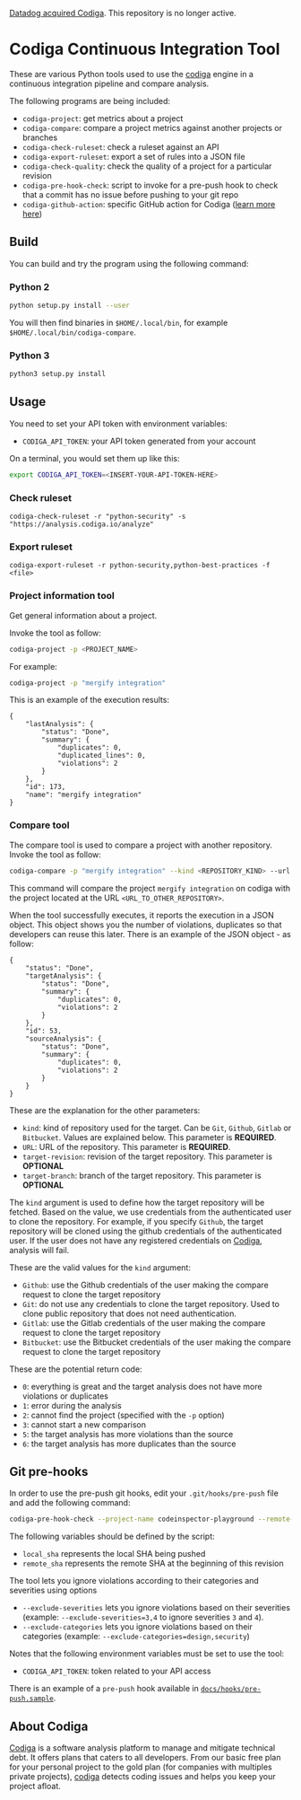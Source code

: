 [Datadog acquired Codiga](https://www.codiga.io/blog/codiga-joins-datadog/). This repository is no longer active.

# Codiga Continuous Integration Tool

These are various Python tools used to use the [codiga](https://www.codiga.io)
engine in a continuous integration pipeline and compare analysis.

The following programs are being included:

 * `codiga-project`: get metrics about a project
 * `codiga-compare`: compare a project metrics against another projects or branches
 * `codiga-check-ruleset`: check a ruleset against an API
 * `codiga-export-ruleset`: export a set of rules into a JSON file
 * `codiga-check-quality`: check the quality of a project for a particular revision
 * `codiga-pre-hook-check`: script to invoke for a pre-push hook to check that a commit has no issue before pushing to your git repo
 * `codiga-github-action`: specific GitHub action for Codiga ([learn more here](https://github.com/codiga/github-action))


## Build

You can build and try the program using the following command:


### Python 2

```bash
python setup.py install --user
```

You will then find binaries in `$HOME/.local/bin`, for example `$HOME/.local/bin/codiga-compare`.


### Python 3

```bash
python3 setup.py install
```

## Usage

You need to set your API token with environment variables:

 * `CODIGA_API_TOKEN`: your API token generated from your account

On a terminal, you would set them up like this:
```bash
export CODIGA_API_TOKEN=<INSERT-YOUR-API-TOKEN-HERE>
```


### Check ruleset

```
codiga-check-ruleset -r "python-security" -s "https://analysis.codiga.io/analyze"
```

### Export ruleset

```
codiga-export-ruleset -r python-security,python-best-practices -f <file>
```


### Project information tool

Get general information about a project.

Invoke the tool as follow:

```bash
codiga-project -p <PROJECT_NAME>
```

For example:

```bash
codiga-project -p "mergify integration"
```

This is an example of the execution results:

```
{
    "lastAnalysis": {
        "status": "Done", 
        "summary": {
            "duplicates": 0, 
            "duplicated_lines": 0, 
            "violations": 2
        }
    }, 
    "id": 173, 
    "name": "mergify integration"
}
```


### Compare tool

The compare tool is used to compare a project with another repository. 
Invoke the tool as follow:

```bash
codiga-compare -p "mergify integration" --kind <REPOSITORY_KIND> --url <URL_TO_OTHER_REPOSITORY> --target-branch=<BRANCH> --target-revision=<REVISION>
```

This command will compare the project `mergify integration` on codiga with the project located
at the URL `<URL_TO_OTHER_REPOSITORY>`.

When the tool successfully executes, it reports the execution in a JSON object.
This object shows you the number of violations, duplicates so that developers can
reuse this later.
There is an example of the JSON object - as follow:

```
{
    "status": "Done", 
    "targetAnalysis": {
        "status": "Done", 
        "summary": {
            "duplicates": 0, 
            "violations": 2
        }
    }, 
    "id": 53, 
    "sourceAnalysis": {
        "status": "Done", 
        "summary": {
            "duplicates": 0, 
            "violations": 2
        }
    }
}
```

These are the explanation for the other parameters:
 * `kind`: kind of repository used for the target. Can be `Git`, `Github`, `Gitlab` or `Bitbucket`. Values are explained below. This parameter is **REQUIRED**.
 * `URL`: URL of the repository. This parameter is **REQUIRED**.
 * `target-revision`: revision of the target repository. This parameter is **OPTIONAL**
 * `target-branch`: branch of the target repository. This parameter is **OPTIONAL**


The `kind` argument is used to define how the target repository will be fetched.
Based on the value, we use credentials from the authenticated user to clone the repository.
For example, if you specify `Github`, the target repository will be cloned using the github credentials
of the authenticated user. If the user does not have any registered credentials on [Codiga](https://www.codiga.io),
analysis will fail.

These are the valid values for the `kind` argument:

 * `Github`: use the Github credentials of the user making the compare request to clone the target repository
 * `Git`: do not use any credentials to clone the target repository. Used to clone public repository that does not need authentication.
 * `Gitlab`: use the Gitlab credentials of the user making the compare request to clone the target repository
 * `Bitbucket`: use the Bitbucket credentials of the user making the compare request to clone the target repository


These are the potential return code:
 * `0`: everything is great and the target analysis does not have more violations or duplicates
 * `1`: error during the analysis
 * `2`: cannot find the project (specified with the `-p` option)
 * `3`: cannot start a new comparison
 * `5`: the target analysis has more violations than the source
 * `6`: the target analysis has more duplicates than the source

## Git pre-hooks

In order to use the pre-push git hooks, edit your `.git/hooks/pre-push` file and add the following command:

```bash
codiga-pre-hook-check --project-name codeinspector-playground --remote-sha $remote_sha --local-sha $local_sha
```

The following variables should be defined by the script:

 * `local_sha` represents the local SHA being pushed
 * `remote_sha` represents the remote SHA at the beginning of this revision

The tool lets you ignore violations according to their categories and severities using options

 * `--exclude-severities` lets you ignore violations based on their severities (example: `--exclude-severities=3,4` to ignore severities `3` and `4`).
 * `--exclude-categories` lets you ignore violations based on their categories (example: `--exclude-categories=design,security`)

Notes that the following environment variables must be set to use the tool:

 * `CODIGA_API_TOKEN`: token related to your API access


There is an example of a `pre-push` hook available in [`docs/hooks/pre-push.sample`](docs/hooks/codiga-git-hook.sample).

## About Codiga

[Codiga](https://www.codiga.io) is a software analysis platform to manage and mitigate
technical debt. It offers plans that caters to all developers. From our basic free plan for your personal project
to the gold plan (for companies with multiples private projects), [codiga](https://www.codiga.io) detects coding issues
and helps you keep your project afloat.
